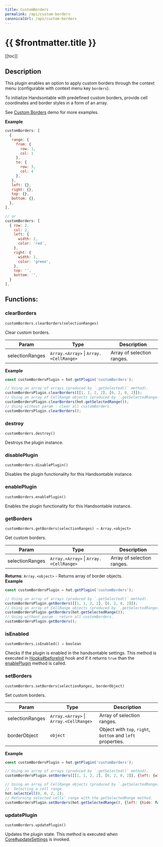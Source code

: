 ```yaml
---
title: CustomBorders
permalink: /api/custom-borders
canonicalUrl: /api/custom-borders
---
```


# {{ $frontmatter.title }}

[[toc]]

## Description


This plugin enables an option to apply custom borders through the context menu (configurable with context menu key
`borders`).

To initialize Handsontable with predefined custom borders, provide cell coordinates and border styles in a form
of an array.

See [Custom Borders](https://handsontable.com/docs/demo-customizing-borders.html) demo for more examples.


**Example**  
```js
customBorders: [
  {
   range: {
     from: {
       row: 1,
       col: 1
     },
     to: {
       row: 3,
       col: 4
     },
   },
   left: {},
   right: {},
   top: {},
   bottom: {},
  },
],

// or
customBorders: [
  { row: 2,
    col: 2,
    left: {
      width: 2,
      color: 'red',
    },
    right: {
      width: 1,
      color: 'green',
    },
    top: '',
    bottom: '',
  }
],
```
## Functions:

### clearBorders
`customBorders.clearBorders(selectionRanges)`

Clear custom borders.


| Param | Type | Description |
| --- | --- | --- |
| selectionRanges | <code>Array.&lt;Array&gt;</code> \| <code>Array.&lt;CellRange&gt;</code> | Array of selection ranges. |


**Example**  
```js
const customBordersPlugin = hot.getPlugin('customBorders');

// Using an array of arrays (produced by `.getSelected()` method).
customBordersPlugin.clearBorders([[1, 1, 2, 2], [6, 2, 0, 2]]);
// Using an array of CellRange objects (produced by `.getSelectedRange()` method).
customBordersPlugin.clearBorders(hot.getSelectedRange());
// Using without param - clear all customBorders.
customBordersPlugin.clearBorders();
```

### destroy
`customBorders.destroy()`

Destroys the plugin instance.



### disablePlugin
`customBorders.disablePlugin()`

Disables the plugin functionality for this Handsontable instance.



### enablePlugin
`customBorders.enablePlugin()`

Enables the plugin functionality for this Handsontable instance.



### getBorders
`customBorders.getBorders(selectionRanges) ⇒ Array.<object>`

Get custom borders.


| Param | Type | Description |
| --- | --- | --- |
| selectionRanges | <code>Array.&lt;Array&gt;</code> \| <code>Array.&lt;CellRange&gt;</code> | Array of selection ranges. |


**Returns**: <code>Array.&lt;object&gt;</code> - Returns array of border objects.  
**Example**  
```js
const customBordersPlugin = hot.getPlugin('customBorders');

// Using an array of arrays (produced by `.getSelected()` method).
customBordersPlugin.getBorders([[1, 1, 2, 2], [6, 2, 0, 2]]);
// Using an array of CellRange objects (produced by `.getSelectedRange()` method).
customBordersPlugin.getBorders(hot.getSelectedRange());
// Using without param - return all customBorders.
customBordersPlugin.getBorders();
```

### isEnabled
`customBorders.isEnabled() ⇒ boolean`

Checks if the plugin is enabled in the handsontable settings. This method is executed in [Hooks#beforeInit](./Hooks/#beforeInit)
hook and if it returns `true` than the [enablePlugin](#CustomBorders+enablePlugin) method is called.



### setBorders
`customBorders.setBorders(selectionRanges, borderObject)`

Set custom borders.


| Param | Type | Description |
| --- | --- | --- |
| selectionRanges | <code>Array.&lt;Array&gt;</code> \| <code>Array.&lt;CellRange&gt;</code> | Array of selection ranges. |
| borderObject | <code>object</code> | Object with `top`, `right`, `bottom` and `left` properties. |


**Example**  
```js
const customBordersPlugin = hot.getPlugin('customBorders');

// Using an array of arrays (produced by `.getSelected()` method).
customBordersPlugin.setBorders([[1, 1, 2, 2], [6, 2, 0, 2]], {left: {width: 2, color: 'blue'}});

// Using an array of CellRange objects (produced by `.getSelectedRange()` method).
//  Selecting a cell range.
hot.selectCell(0, 0, 2, 2);
// Returning selected cells' range with the getSelectedRange method.
customBordersPlugin.setBorders(hot.getSelectedRange(), {left: {hide: false, width: 2, color: 'blue'}});
```

### updatePlugin
`customBorders.updatePlugin()`

Updates the plugin state. This method is executed when [Core#updateSettings](./Core/#updateSettings) is invoked.


